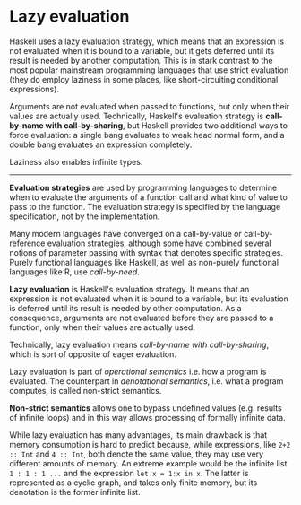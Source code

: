 # Lazy evaluation

Haskell uses a lazy evaluation strategy, which means that an expression is not evaluated when it is bound to a variable, but it gets deferred until its result is needed by another computation. This is in stark contrast to the most popular mainstream programming languages that use strict evaluation (they do employ laziness in some places, like short-circuiting conditional expressions).

Arguments are not evaluated when passed to functions, but only when their values are actually used. Technically, Haskell's evaluation strategy is **call-by-name with call-by-sharing**, but Haskell provides two additional ways to force evaluation: a single bang evaluates to weak head normal form, and a double bang evaluates an expression completely.

Laziness also enables infinite types.


---

**Evaluation strategies** are used by programming languages to determine when to evaluate the arguments of a function call and what kind of value to pass to the function. The evaluation strategy is specified by the language specification, not by the implementation.

Many modern languages have converged on a call-by-value or call-by-reference evaluation strategies, although some have combined several notions of parameter passing with syntax that denotes specific strategies. Purely functional languages like Haskell, as well as non-purely functional languages like R, use *call-by-need*.

**Lazy evaluation** is Haskell's evaluation strategy. It means that an expression is not evaluated when it is bound to a variable, but its evaluation is deferred until its result is needed by other computation. As a consequence, arguments are not evaluated before they are passed to a function, only when their values are actually used.

Technically, lazy evaluation means *call-by-name with call-by-sharing*, which is sort of opposite of eager evaluation.

Lazy evaluation is part of *operational semantics* i.e. how a program is evaluated. The counterpart in *denotational semantics*, i.e. what a program computes, is called non-strict semantics.

**Non-strict semantics** allows one to bypass undefined values (e.g. results of infinite loops) and in this way allows processing of formally infinite data.

While lazy evaluation has many advantages, its main drawback is that memory consumption is hard to predict because, while expressions, like `2+2 :: Int` and `4 :: Int`, both denote the same value, they may use very different amounts of memory. An extreme example would be the infinite list `1 : 1 : 1 ...` and the expression `let x = 1:x in x`. The latter is represented as a cyclic graph, and takes only finite memory, but its denotation is the former infinite list.
